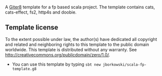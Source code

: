 A [Giter8][g8] template for a fp based scala project. The template contains cats, cats-effect, fs2, http4s and doobie.

Template license
----------------
To the extent possible under law, the author(s) have dedicated all copyright and related
and neighboring rights to this template to the public domain worldwide.
This template is distributed without any warranty. See <http://creativecommons.org/publicdomain/zero/1.0/>.

[g8]: http://www.foundweekends.org/giter8/

* You can use this template by typing ```sbt new jborkowski/scala-fp-template.g8```
 
